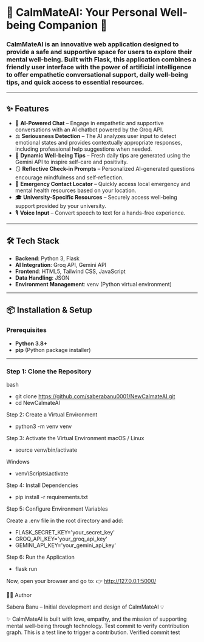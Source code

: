 # 🌿 CalmMateAI: Your Personal Well-being Companion 🚀

### CalmMateAI is an innovative web application designed to provide a safe and supportive space for users to explore their mental well-being. Built with Flask, this application combines a friendly user interface with the power of artificial intelligence to offer empathetic conversational support, daily well-being tips, and quick access to essential resources.

---

## ✨ Features

- 🤖 **AI-Powered Chat** – Engage in empathetic and supportive conversations with an AI chatbot powered by the Groq API.  
- ⚖️ **Seriousness Detection** – The AI analyzes user input to detect emotional states and provides contextually appropriate responses, including professional help suggestions when needed.  
- 🌱 **Dynamic Well-being Tips** – Fresh daily tips are generated using the Gemini API to inspire self-care and positivity.  
- 🪞 **Reflective Check-in Prompts** – Personalized AI-generated questions encourage mindfulness and self-reflection.  
- 📍 **Emergency Contact Locator** – Quickly access local emergency and mental health resources based on your location.  
- 🎓 **University-Specific Resources** – Securely access well-being support provided by your university.  
- 🎙️ **Voice Input** – Convert speech to text for a hands-free experience.  

---

## 🛠️ Tech Stack

- **Backend**: Python 3, Flask  
- **AI Integration**: Groq API, Gemini API  
- **Frontend**: HTML5, Tailwind CSS, JavaScript  
- **Data Handling**: JSON  
- **Environment Management**: venv (Python virtual environment)  

---

## 📦 Installation & Setup

### Prerequisites
- **Python 3.8+**
- **pip** (Python package installer)

---

### Step 1: Clone the Repository
bash
- git clone https://github.com/saberabanu0001/NewCalmateAI.git
- cd NewCalmateAI

Step 2: Create a Virtual Environment
- python3 -m venv venv

Step 3: Activate the Virtual Environment
macOS / Linux
- source venv/bin/activate

Windows
- venv\Scripts\activate

Step 4: Install Dependencies
- pip install -r requirements.txt

Step 5: Configure Environment Variables

Create a .env file in the root directory and add:
- FLASK_SECRET_KEY='your_secret_key'
- GROQ_API_KEY='your_groq_api_key'
- GEMINI_API_KEY='your_gemini_api_key'

Step 6: Run the Application
- flask run


Now, open your browser and go to:
👉 http://127.0.0.1:5000/

👩‍💻 Author

Sabera Banu – Initial development and design of CalmMateAI 💡

✨ CalmMateAI is built with love, empathy, and the mission of supporting mental well-being through technology.
Test commit to verify contribution graph.
This is a test line to trigger a contribution.
Verified commit test



